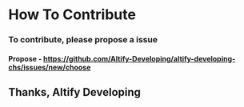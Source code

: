 # How To Contribute
### To contribute, please propose a issue

#### Propose - https://github.com/Altify-Developing/altify-developing-chs/issues/new/choose



## Thanks, Altify Developing
